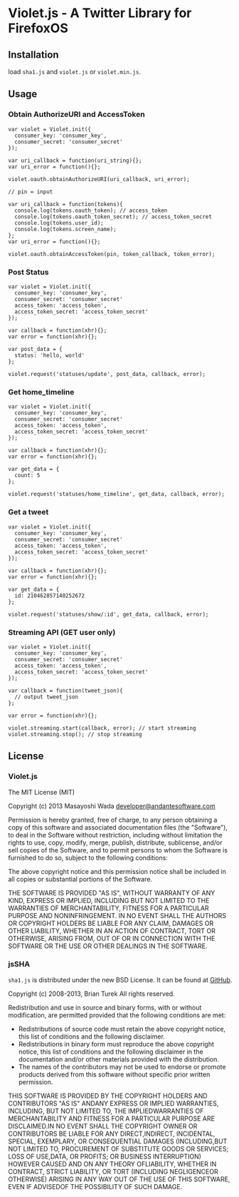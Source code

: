 # Violet.js - A Twitter Library for FirefoxOS

## Installation
load `sha1.js` and `violet.js` or `violet.min.js`.

## Usage
### Obtain AuthorizeURI and AccessToken
    var violet = Violet.init({
      consumer_key: 'consumer_key',
      consumer_secret: 'consumer_secret'
    });
    
    var uri_callback = function(uri_string){};
    var uri_error = function(){};
    
    violet.oauth.obtainAuthorizeURI(uri_callback, uri_error);
    
    // pin = input
    
    var uri_callback = function(tokens){
      console.log(tokens.oauth_token); // access_token
      console.log(tokens.oauth_token_secret); // access_token_secret
      console.log(tokens.user_id);
      console.log(tokens.screen_name);
    };
    var uri_error = function(){};
    
    violet.oauth.obtainAccessToken(pin, token_callback, token_error);

### Post Status
    var violet = Violet.init({
      consumer_key: 'consumer_key',
      consumer_secret: 'consumer_secret'
      access_token: 'access_token',
      access_token_secret: 'access_token_secret'
    });
    
    var callback = function(xhr){};
    var error = function(xhr){};
    
    var post_data = {
      status: 'hello, world'
    };
    
    violet.request('statuses/update', post_data, callback, error);

### Get home_timeline
    var violet = Violet.init({
      consumer_key: 'consumer_key',
      consumer_secret: 'consumer_secret'
      access_token: 'access_token',
      access_token_secret: 'access_token_secret'
    });
    
    var callback = function(xhr){};
    var error = function(xhr){};
    
    var get_data = {
      count: 5
    };
    
    violet.request('statuses/home_timeline', get_data, callback, error);

### Get a tweet
    var violet = Violet.init({
      consumer_key: 'consumer_key',
      consumer_secret: 'consumer_secret'
      access_token: 'access_token',
      access_token_secret: 'access_token_secret'
    });
    
    var callback = function(xhr){};
    var error = function(xhr){};
    
    var get_data = {
      id: 210462857140252672
    };
    
    violet.request('statuses/show/:id', get_data, callback, error);

### Streaming API (GET user only)
    var violet = Violet.init({
      consumer_key: 'consumer_key',
      consumer_secret: 'consumer_secret'
      access_token: 'access_token',
      access_token_secret: 'access_token_secret'
    });
    
    var callback = function(tweet_json){
      // output tweet_json
    };
    
    var error = function(xhr){};
    
    violet.streaming.start(callback, error); // start streaming
    violet.streaming.stop(); // stop streaming

## License
### Violet.js
The MIT License (MIT)

Copyright (c) 2013 Masayoshi Wada <developer@andantesoftware.com>

Permission is hereby granted, free of charge, to any person obtaining a copy
of this software and associated documentation files (the "Software"), to deal
in the Software without restriction, including without limitation the rights
to use, copy, modify, merge, publish, distribute, sublicense, and/or sell
copies of the Software, and to permit persons to whom the Software is
furnished to do so, subject to the following conditions:

The above copyright notice and this permission notice shall be included in
all copies or substantial portions of the Software.

THE SOFTWARE IS PROVIDED "AS IS", WITHOUT WARRANTY OF ANY KIND, EXPRESS OR
IMPLIED, INCLUDING BUT NOT LIMITED TO THE WARRANTIES OF MERCHANTABILITY,
FITNESS FOR A PARTICULAR PURPOSE AND NONINFRINGEMENT. IN NO EVENT SHALL THE
AUTHORS OR COPYRIGHT HOLDERS BE LIABLE FOR ANY CLAIM, DAMAGES OR OTHER
LIABILITY, WHETHER IN AN ACTION OF CONTRACT, TORT OR OTHERWISE, ARISING FROM,
OUT OF OR IN CONNECTION WITH THE SOFTWARE OR THE USE OR OTHER DEALINGS IN
THE SOFTWARE.

### jsSHA 
`sha1.js` is distributed under the new BSD License. It can be found at [GitHub](https://github.com/Caligatio/jsSHA).

Copyright (c) 2008-2013, Brian Turek
All rights reserved.

Redistribution and use in source and binary forms, with or without
modification, are permitted provided that the following conditions are met:

 * Redistributions of source code must retain the above copyright notice, this
   list of conditions and the following disclaimer.
 * Redistributions in binary form must reproduce the above copyright notice,
   this list of conditions and the following disclaimer in the documentation
   and/or other materials provided with the distribution.
 * The names of the contributors may not be used to endorse or promote products
   derived from this software without specific prior written permission.

THIS SOFTWARE IS PROVIDED BY THE COPYRIGHT HOLDERS AND CONTRIBUTORS "AS IS"
ANDANY EXPRESS OR IMPLIED WARRANTIES, INCLUDING, BUT NOT LIMITED TO, THE
IMPLIEDWARRANTIES OF MERCHANTABILITY AND FITNESS FOR A PARTICULAR PURPOSE ARE
DISCLAIMED.IN NO EVENT SHALL THE COPYRIGHT OWNER OR CONTRIBUTORS BE LIABLE FOR
ANY DIRECT,INDIRECT, INCIDENTAL, SPECIAL, EXEMPLARY, OR CONSEQUENTIAL DAMAGES
(INCLUDING,BUT NOT LIMITED TO, PROCUREMENT OF SUBSTITUTE GOODS OR SERVICES;
 LOSS OF USE,DATA, OR PROFITS; OR BUSINESS INTERRUPTION) HOWEVER CAUSED AND ON
ANY THEORY OFLIABILITY, WHETHER IN CONTRACT, STRICT LIABILITY, OR TORT
(INCLUDING NEGLIGENCEOR OTHERWISE) ARISING IN ANY WAY OUT OF THE USE OF THIS
SOFTWARE, EVEN IF ADVISEDOF THE POSSIBILITY OF SUCH DAMAGE.
